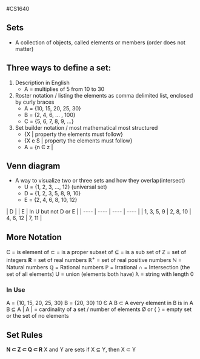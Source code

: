 #CS1640 
## Sets
- A collection of objects, called elements or members (order does not matter)
## Three ways to define a set:
 1. Description in English
	- A = multiplies of 5 from 10 to 30
 2. Roster notation / listing the elements as comma delimited list, enclosed by curly braces
	- A = {10, 15, 20, 25, 30}
	- B = {2, 4, 6, ... , 100}
	- C = {5, 6, 7, 8, 9, ...}
 3. Set builder notation / most mathematical most structured
	- {X | property the elements must follow}
	- {X e S | property the elements must follow}
	-  A = {n Є z |
## Venn diagram
- A way to visualize two or three sets and how they overlap(intersect)
	-  U = {1, 2, 3, ..., 12} (universal set)
	- D = {1, 2, 3, 5, 8, 9, 10}
	- E = {2, 4, 6, 8, 10, 12}
	
| D |  | E | In U but not D or E |
	| ---- | ---- | ---- | ---- |
	| 1, 3, 5, 9 | 2, 8, 10 | 4, 6, 12 | 7, 11 |
## More Notation
Є = is element of
⊂ = is a proper subset of
⊆ = is a sub set of
$\mathbb{Z}$ = set of integers
**R** = set of real numbers
$\mathbb{R}^+$ = set of real positive numbers
$\mathbb{N}$ = Natural numbers
$\mathbb{Q}$ = Rational numbers
$\mathbb{P}$ = Irrational 
∩ = Intersection (the set of all elements)
U = union (elements both have)
λ = string with length 0
### In Use
A = {10, 15, 20, 25, 30} 
B = {20, 30}
10 Є A
B ⊂ A every element in B is in A
B ⊆ A 
| A | = cardinality of a set / number of elements
Ø or { } = empty set or the set of no elements

## Set Rules
**N ⊂ Z ⊂ Q ⊂ R**
X and Y are sets if X ⊆ Y, then X ⊂ Y
